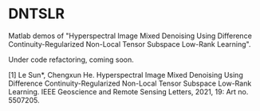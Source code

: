 # DNTSLR
Matlab demos of "Hyperspectral Image Mixed Denoising Using Difference Continuity-Regularized Non-Local Tensor Subspace Low-Rank Learning".

Under code refactoring, coming soon.

[1] Le Sun*, Chengxun He. Hyperspectral Image Mixed Denoising Using Difference Continuity-Regularized Non-Local Tensor Subspace Low-Rank Learning. IEEE Geoscience and Remote Sensing Letters, 2021, 19: Art no. 5507205.
